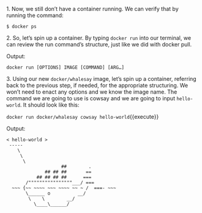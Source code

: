 1\. Now, we still don’t have a container running. We can verify that by running the command:

```
$ docker ps
```

2\. So, let’s spin up a container. By typing `docker run` into our terminal, we can review the run command’s structure, just like we did with docker pull.

Output:
```
docker run [OPTIONS] IMAGE [COMMAND] [ARG…]
```


3\. Using our new ```docker/whalesay``` image, let’s spin up a container, referring back to the previous step, if needed, for the appropriate structuring. We won’t need to enact any options and we know the image name. The command we are going to use is cowsay and we are going to input ```hello-world```. It should look like this:

`docker run docker/whalesay cowsay hello-world`{{execute}}

Output:
```
< hello-world >
 ----- 
    \
     \
      \     
                    ##        .            
              ## ## ##       ==            
           ## ## ## ##      ===            
       /""""""""""""""""___/ ===        
  ~~~ {~~ ~~~~ ~~~ ~~~~ ~~ ~ /  ===- ~~~   
       \______ o          __/            
        \    \        __/             
          \____\______/   
```
